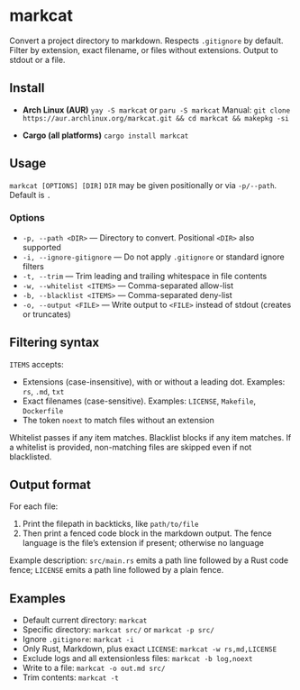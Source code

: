 # markcat

Convert a project directory to markdown.
Respects `.gitignore` by default.
Filter by extension, exact filename, or files without extensions.
Output to stdout or a file.

## Install

- **Arch Linux (AUR)**
  `yay -S markcat` or `paru -S markcat`
  Manual:
  `git clone https://aur.archlinux.org/markcat.git && cd markcat && makepkg -si`

- **Cargo (all platforms)**
  `cargo install markcat`

## Usage

`markcat [OPTIONS] [DIR]`
`DIR` may be given positionally or via `-p/--path`. Default is `.`

### Options

- `-p, --path <DIR>` — Directory to convert. Positional `<DIR>` also supported
- `-i, --ignore-gitignore` — Do not apply `.gitignore` or standard ignore filters
- `-t, --trim` — Trim leading and trailing whitespace in file contents
- `-w, --whitelist <ITEMS>` — Comma-separated allow-list
- `-b, --blacklist <ITEMS>` — Comma-separated deny-list
- `-o, --output <FILE>` — Write output to `<FILE>` instead of stdout (creates or truncates)

## Filtering syntax

`ITEMS` accepts:
- Extensions (case-insensitive), with or without a leading dot. Examples: `rs`, `.md`, `txt`
- Exact filenames (case-sensitive). Examples: `LICENSE`, `Makefile`, `Dockerfile`
- The token `noext` to match files without an extension

Whitelist passes if any item matches. Blacklist blocks if any item matches. If a whitelist is provided, non-matching files are skipped even if not blacklisted.

## Output format

For each file:
1) Print the filepath in backticks, like `path/to/file`
2) Then print a fenced code block in the markdown output. The fence language is the file’s extension if present; otherwise no language

Example description: `src/main.rs` emits a path line followed by a Rust code fence; `LICENSE` emits a path line followed by a plain fence.

## Examples

- Default current directory: `markcat`
- Specific directory: `markcat src/` or `markcat -p src/`
- Ignore `.gitignore`: `markcat -i`
- Only Rust, Markdown, plus exact `LICENSE`: `markcat -w rs,md,LICENSE`
- Exclude logs and all extensionless files: `markcat -b log,noext`
- Write to a file: `markcat -o out.md src/`
- Trim contents: `markcat -t`
